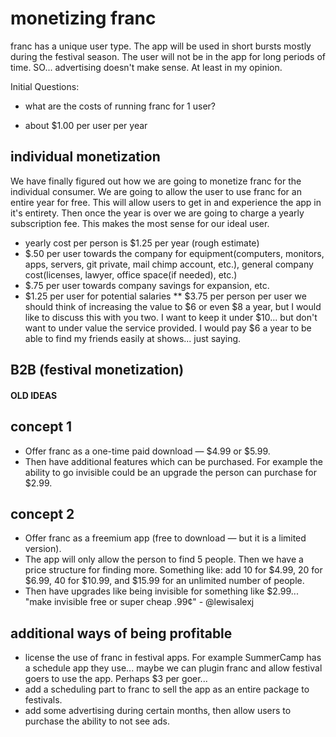 # monetizing franc

franc has a unique user type. The app will be used in short bursts mostly during the festival season. The user will not be in the app for long periods of time. SO... advertising doesn't make sense. At least in my opinion.

Initial Questions:
- what are the costs of running franc for 1 user?
* about $1.00 per user per year

## individual monetization
We have finally figured out how we are going to monetize franc for the individual consumer. We are going to allow the user to use franc for an entire year for free. This will allow users to get in and experience the app in it's entirety. Then once the year is over we are going to charge a yearly subscription fee. This makes the most sense for our ideal user.
- yearly cost per person is $1.25 per year (rough estimate)
- $.50 per user towards the company for equipment(computers, monitors, apps, servers, git private, mail chimp account, etc.), general company cost(licenses, lawyer, office space(if needed), etc.)
- $.75 per user towards company savings for expansion, etc.
- $1.25 per user for potential salaries
** $3.75 per person per user
we should think of increasing the value to $6 or even $8 a year, but I would like to discuss this with you two. I want to keep it under $10... but don't want to under value the service provided. I would pay $6 a year to be able to find my friends easily at shows... just saying.

## B2B (festival monetization)



#### OLD IDEAS #####

## concept 1
- Offer franc as a one-time paid download — $4.99 or $5.99.
- Then have additional features which can be purchased. For example the ability to go invisible could be an upgrade the person can purchase for $2.99.

## concept 2
- Offer franc as a freemium app (free to download — but it is a limited version).
- The app will only allow the person to find 5 people. Then we have a price structure for finding more. Something like: add 10 for $4.99, 20 for $6.99, 40 for $10.99, and $15.99 for an unlimited number of people.
- Then have upgrades like being invisible for something like $2.99... "make invisible free or super cheap .99¢" - @lewisalexj

## additional ways of being profitable
- license the use of franc in festival apps. For example SummerCamp has a schedule app they use... maybe we can plugin franc and allow festival goers to use the app. Perhaps $3 per goer...
- add a scheduling part to franc to sell the app as an entire package to festivals.
- add some advertising during certain months, then allow users to purchase the ability to not see ads.